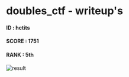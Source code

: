 # doubles_ctf - writeup's

#### ID : hctits
#### SCORE : 1751
#### RANK : 5th


![result](https://github.com/st1tch/doubles_ctf/blob/master/result.png)

